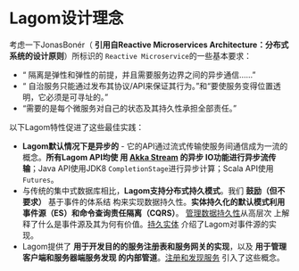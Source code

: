 Lagom设计理念
===================================================================================
考虑一下JonasBonér（ **引用自Reactive Microservices Architecture：分布式系统的设计原则**）所标识的
`Reactive Microservice`的一些基本要求：
+ “ 隔离是弹性和弹性的前提，并且需要服务边界之间的异步通信……”
+ “ 自治服务只能通过发布其协议/API来保证其行为。”和“要使服务变得位置透明，它必须是可寻址的。”
+ “需要的是每个微服务对自己的状态及其持久性承担全部责任。”

以下Lagom特性促进了这些最佳实践：
+ **Lagom默认情况下是异步的** - 它的API通过流式传输使服务间通信成为一流的概念。**所有Lagom API均使
用 [Akka Stream](https://akka.io/?_ga=2.68749911.756444340.1569382743-1868267436.1568251405) 的异步
IO功能进行异步流传输**；Java API使用JDK8 `CompletionStage`进行异步计算；Scala API使用`Futures`。
+ 与传统的集中式数据库相比，**Lagom支持分布式持久模式**。我们 **鼓励（但不要求）** 基于事件的体系结
构来实现数据持久性。**实体持久化的默认模式利用事件源（ES）和命令查询责任隔离（CQRS）**。
[管理数据持久性](https://www.lagomframework.com/documentation/1.5.x/scala/ES_CQRS.html)从高层次
上解释了什么是事件源及其为何有价值。[持久实体](https://www.lagomframework.com/documentation/1.5.x/scala/PersistentEntity.html) 介绍了Lagom对事件源的实现。
+ Lagom提供了 **用于开发目的的服务注册表和服务网关的实现**，以及 **用于管理客户端和服务器端服务发现
的内部管道**。[注册和发现服务](https://www.lagomframework.com/documentation/1.5.x/scala/ServiceDiscovery.html)
引入了这些概念。
